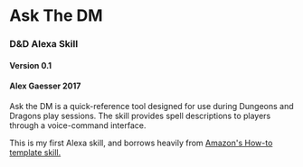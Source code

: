 # Ask The DM
### D&D Alexa Skill
#### Version 0.1

#### Alex Gaesser 2017

Ask the DM is a quick-reference tool designed for use during Dungeons and Dragons play sessions. The skill provides spell descriptions to players through a voice-command interface.

This is my first Alexa skill, and borrows heavily from [Amazon's How-to template skill.](https://github.com/alexa/skill-sample-nodejs-howto)

